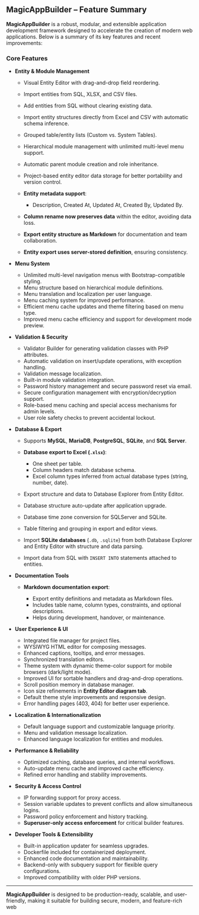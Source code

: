 ## MagicAppBuilder – Feature Summary

**MagicAppBuilder** is a robust, modular, and extensible application development framework designed to accelerate the creation of modern web applications. Below is a summary of its key features and recent improvements:

### Core Features

* **Entity & Module Management**

  * Visual Entity Editor with drag-and-drop field reordering.
  * Import entities from SQL, XLSX, and CSV files.
  * Add entities from SQL without clearing existing data.
  * Import entity structures directly from Excel and CSV with automatic schema inference.
  * Grouped table/entity lists (Custom vs. System Tables).
  * Hierarchical module management with unlimited multi-level menu support.
  * Automatic parent module creation and role inheritance.
  * Project-based entity editor data storage for better portability and version control.
  * **Entity metadata support**:

    * Description, Created At, Updated At, Created By, Updated By.
  * **Column rename now preserves data** within the editor, avoiding data loss.
  * **Export entity structure as Markdown** for documentation and team collaboration.
  * **Entity export uses server-stored definition**, ensuring consistency.

* **Menu System**

  * Unlimited multi-level navigation menus with Bootstrap-compatible styling.
  * Menu structure based on hierarchical module definitions.
  * Menu translation and localization per user language.
  * Menu caching system for improved performance.
  * Efficient menu cache updates and theme filtering based on menu type.
  * Improved menu cache efficiency and support for development mode preview.

* **Validation & Security**

  * Validator Builder for generating validation classes with PHP attributes.
  * Automatic validation on insert/update operations, with exception handling.
  * Validation message localization.
  * Built-in module validation integration.
  * Password history management and secure password reset via email.
  * Secure configuration management with encryption/decryption support.
  * Role-based menu caching and special access mechanisms for admin levels.
  * User role safety checks to prevent accidental lockout.

* **Database & Export**

  * Supports **MySQL**, **MariaDB**, **PostgreSQL**, **SQLite**, and **SQL Server**.
  * **Database export to Excel (`.xlsx`)**:

    * One sheet per table.
    * Column headers match database schema.
    * Excel column types inferred from actual database types (string, number, date).
  * Export structure and data to Database Explorer from Entity Editor.
  * Database structure auto-update after application upgrade.
  * Database time zone conversion for SQLServer and SQLite.
  * Table filtering and grouping in export and editor views.
  * Import **SQLite databases** (`.db`, `.sqlite`) from both Database Explorer and Entity Editor with structure and data parsing.
  * Import data from SQL with `INSERT INTO` statements attached to entities.

* **Documentation Tools**

  * **Markdown documentation export**:

    * Export entity definitions and metadata as Markdown files.
    * Includes table name, column types, constraints, and optional descriptions.
    * Helps during development, handover, or maintenance.

* **User Experience & UI**

  * Integrated file manager for project files.
  * WYSIWYG HTML editor for composing messages.
  * Enhanced captions, tooltips, and error messages.
  * Synchronized translation editors.
  * Theme system with dynamic theme-color support for mobile browsers (dark/light mode).
  * Improved UI for sortable handlers and drag-and-drop operations.
  * Scroll position memory in database manager.
  * Icon size refinements in **Entity Editor diagram tab**.
  * Default theme style improvements and responsive design.
  * Error handling pages (403, 404) for better user experience.

* **Localization & Internationalization**

  * Default language support and customizable language priority.
  * Menu and validation message localization.
  * Enhanced language localization for entities and modules.

* **Performance & Reliability**

  * Optimized caching, database queries, and internal workflows.
  * Auto-update menu cache and improved cache efficiency.
  * Refined error handling and stability improvements.

* **Security & Access Control**

  * IP forwarding support for proxy access.
  * Session variable updates to prevent conflicts and allow simultaneous logins.
  * Password policy enforcement and history tracking.
  * **Superuser-only access enforcement** for critical builder features.

* **Developer Tools & Extensibility**

  * Built-in application updater for seamless upgrades.
  * Dockerfile included for containerized deployment.
  * Enhanced code documentation and maintainability.
  * Backend-only with subquery support for flexible query configurations.
  * Improved compatibility with older PHP versions.

---

**MagicAppBuilder** is designed to be production-ready, scalable, and user-friendly, making it suitable for building secure, modern, and feature-rich web